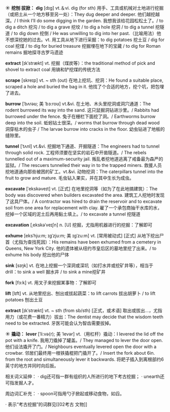 ☀ <span class="category">**挖刨 拔掀：**</span>
<span class="vocabulary">**dig**</span> [dɪɡ] 
<span class="definition">vt.＆vi. dig (for sth) 用手、工具或机械对土地进行挖掘（或把土从一个地方移至另一处）：</span>They dug deeper and deeper. 他们越挖越深。/ I think I’ll do some digging in the garden. 我想我该给花园松松土了。/ to dig a ditch 挖沟 / to dig a grave 挖坟 / to dig a hole 挖洞 / to dig a tunnel 挖隧道 / to dig down 挖倒 / He was unwilling to dig into her past.（比喻用法）他不想深挖她的过去。<span class="definition">vt. 用工具从地下进行采掘：</span>to dig potatoes 挖土豆 / dig for coal 挖煤 / to dig for buried treasure 挖掘埋在地下的宝藏 / to dig for Roman remains 掘地探寻古罗马遗迹
           
<span class="vocabulary">**extract**</span> [ɪkˈstrækt]
<span class="definition">vt. 挖掘（煤炭等）：</span>the traditional method of pick and shovel to extract coal 用镐和铲挖煤的传统方法           

<span class="vocabulary">**scrape**</span> [skreɪp]
<span class="definition">vt. ~ sth (out) 在地上挖坑、挖洞：</span>He found a suitable place, scraped a hole and buried the bag in it. 他找了个合适的地方，挖个坑，把包埋了进去。           

<span class="vocabulary">**burrow**</span> [ˈbʌrəʊ; 美 ˈbɜ:roʊ]
<span class="definition">vt.&vi. 在土地、木头里挖洞或洞穴通道：</span>The rodent burrowed its way into the sand. 这只鼠掘洞钻进沙里。/ Rabbits had burrowed under the fence. 兔子在栅栏下面挖了洞。/ Earthworms burrow deep into the soil. 蚯蚓钻土很深。/ worms that burrow through dead wood 洞穿枯木的虫子 / The larvae burrow into cracks in the floor. 幼虫钻进了地板的缝隙里。
                      
<span class="vocabulary">**tunnel**</span> [ˈtʌnl]
<span class="definition">vt.&vi. 挖掘地下通道、开掘隧道：</span>The engineers had to tunnel through solid rock. 工程师须要在坚实的岩石中开凿隧道。/ The rebels tunnelled out of a maximum-security jail. 叛乱者挖地道逃离了戒备最为森严的监狱。/ The rescuers tunnelled their way in to the trapped miners. 救援人员挖地道通向那些被困的矿工。<span class="definition">vt.&vi. 动物挖洞：</span>The caterpillars tunnel into the fruit to grow and mature. 毛虫钻入果实，并在其中生长为成虫。

<span class="vocabulary">**excavate**</span> [ˈekskəveɪt]
<span class="definition">vt. [正式] 在地里挖洞等（如为了在此地搞建筑）：</span>The body was discovered when builders excavated the area. 建筑工人挖地时发现了这具尸体。/ A contractor was hired to drain the reservoir and to excavate soil from one area for replacement with clay. 雇了一个承包商抽干水库的水，挖掉一个区域的泥土后再用黏土填上。/ to excavate a tunnel 挖隧道
           
<span class="vocabulary">**excavation**</span> [ˌekskəˈveɪʃn]
<span class="definition">n. [U] 挖掘，尤指用机器进行的挖掘：</span>了解即可

<span class="vocabulary">**exhume**</span> [eksˈhju:m; ɪgˈzju:m; 美 ɪgˈzu:m]
<span class="definition">vt. [常用被动式] [正式] 从地下挖出尸首（尤指为查找死因）：</span>His remains have been exhumed from a cemetery in Queens, New York City. 他的遗体被从纽约市皇后区的墓地里挖了出来。/ to exhume his body 挖出他的尸体
           
<span class="vocabulary">**sink**</span> [sɪŋk] 
<span class="definition">vt. 在地上挖掘一个深洞或深坑（如打水井或挖矿井等），相当于drill：</span>to sink a well 掘水井 / to sink a mine挖矿井

<span class="vocabulary">**fork**</span> [fɔ:k] 
<span class="definition">vt. 用叉子来挖掘某事物：</span>了解即可

<span class="vocabulary">**lift**</span> [lɪft] 
<span class="definition">vt. 从地里挖出、刨出或拔起蔬菜：</span>to lift carrots 拔出胡萝卜 / to lift potatoes 刨出土豆
           
<span class="vocabulary">**extract**</span> [ɪkˈstrækt]
<span class="definition">vt. ~ sth (from sb/sth) [正式，或术语] 取出或拔出…，尤指用力（或花费一番精力）拔出：</span>The dentist may decide that the wisdom teeth need to be extracted. 牙医可能会认为智齿需要拔掉。

☀ <span class="category">**撬动：**</span>
<span class="vocabulary">**lever**</span> [ˈli:və(r); 美 ˈlevər]
<span class="definition">vt.（用杠杆）撬动：</span>I levered the lid off the pot with a knife. 我用刀撬掉了罐盖。/ They managed to lever the door open. 他们设法撬开了门。/ Neighbours eventually levered open the door with a crowbar. 邻居们最终用一根铁撬棍把门撬开了。/ Insert the fork about 6in. from the root and simultaneously lever it backwards. 将耙子插入到离根部约6英寸的地方并同时向后扳。

相关词义延伸：
· dig还可指一群有组织的人所进行的地下考古挖掘；
· unearth还可指发掘人才。

周边词汇补充：
· spoon可指用勺子掀起或移动食物，如舀。

· 表示“考古挖掘”的词群见[[02考古 文物]]

